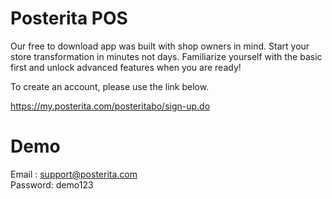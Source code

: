 # Posterita POS

Our free to download app was built with shop owners in mind. Start your store transformation in minutes not days. Familiarize yourself with the basic first and unlock advanced features when you are ready!


To create an account, please use the link below.

https://my.posterita.com/posteritabo/sign-up.do


# Demo

Email : support@posterita.com	
Password: demo123